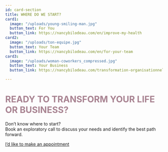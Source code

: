 ```yaml
---
id: card-section
title: WHERE DO WE START?
card1:
  image: "/uploads/young-smiling-man.jpg"
  button_text: For You
  button_link: https://nancybilodeau.com/en/improve-my-health
card2:
  image: "/uploads/ton-equipe.jpg"
  button_text: Your Team
  button_link: https://nancybilodeau.com/en/for-your-team
card3:
  image: "/uploads/woman-coworkers_compressed.jpg"
  button_text: Your Business
  button_link: https://nancybilodeau.com/transformation-organisationnelle

---
```

<h1 style="color: #A88391" class="title">READY TO TRANSFORM YOUR LIFE OR BUSINESS?</h1>

Don’t know where to start?  
Book an exploratory call to discuss your needs and identify the best path forward.

<a href="https://www.gorendezvous.com/homepage/111690" target="_blank" class="button">I’d like to make an appointment </a>